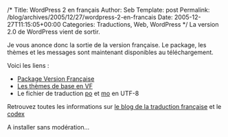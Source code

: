 /*
 Title: WordPress 2 en français
 Author: Seb
 Template: post
 Permalink: /blog/archives/2005/12/27/wordpress-2-en-francais
 Date: 2005-12-27T11:15:05+00:00
 Categories: Traductions, Web, WordPress
*/
La version 2.0 de WordPress vient de sortir.

Je vous anonce donc la sortie de la version française. Le package, les thèmes et les messages sont maintenant disponibles au téléchargement.

<!--more-->

Voici les liens :

*   [Package Version Française][1]
*   [Les thèmes de base en VF][2]
*   Le fichier de traduction [po][3] et [mo][4] en UTF-8

Retrouvez toutes les informations sur [le blog de la traduction française][5] et le [codex][6]

A installer sans modération&#8230;

 [1]: http://svn.automattic.com/wordpress-i18n/fr_FR/branches/2.0/wordpress-2.0-fr_FR.zip
 [2]: http://svn.automattic.com/wordpress-i18n/fr_FR/branches/2.0/theme/themes-classic-default.zip
 [3]: http://svn.automattic.com/wordpress-i18n/fr_FR/branches/2.0/messages/fr_FR.po
 [4]: http://svn.automattic.com/wordpress-i18n/fr_FR/branches/2.0/messages/fr_FR.mo
 [5]: http://xavier.borderie.net/wp-fr/
 [6]: http://codex.wordpress.org/WordPress_in_Your_Language#Version_2.0_FR